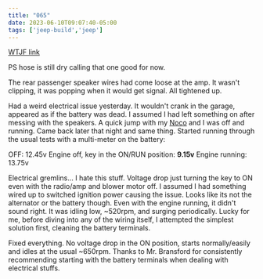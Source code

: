 ```yaml
---
title: "065"
date: 2023-06-10T09:07:40-05:00
tags: ['jeep-build','jeep']
---
```

[WTJF link](https://wranglertjforum.com/threads/prndls-green-one.55717/post-1342468)

PS hose is still dry calling that one good for now.

The rear passenger speaker wires had come loose at the amp. It wasn't clipping, it was popping when it would get signal. All tightened up.

Had a weird electrical issue yesterday. It wouldn't crank in the garage, appeared as if the battery was dead. I assumed I had left something on after messing with the speakers. A quick jump with my [Noco](https://www.amazon.com/gp/product/B0924V8SPC/) and I was off and running. Came back later that night and same thing. Started running through the usual tests with a multi-meter on the battery:

OFF: 12.45v
Engine off, key in the ON/RUN position: **9.15v**
Engine running: 13.75v

Electrical gremlins... I hate this stuff. Voltage drop just turning the key to ON even with the radio/amp and blower motor off. I assumed I had something wired up to switched ignition power causing the issue. Looks like its not the alternator or the battery though. Even with the engine running, it didn't sound right. It was idling low, ~520rpm, and surging periodically. Lucky for me, before diving into any of the wiring itself, I attempted the simplest solution first, cleaning the battery terminals.

Fixed everything. No voltage drop in the ON position, starts normally/easily and idles at the usual ~650rpm. Thanks to Mr. Bransford for consistently recommending starting with the battery terminals when dealing with electrical stuffs.